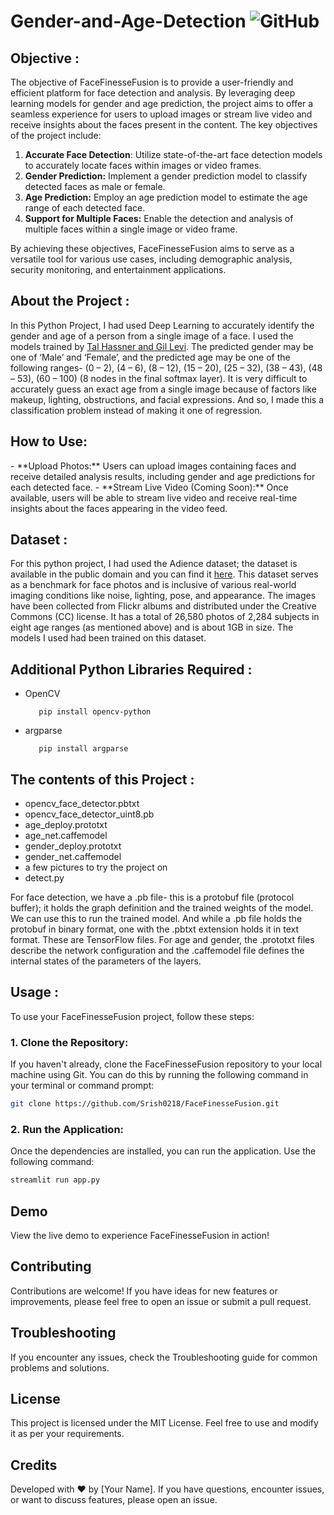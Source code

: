 # Gender-and-Age-Detection   <img alt="GitHub" src="https://img.shields.io/github/license/smahesh29/Gender-and-Age-Detection">


<h2>Objective :</h2>
The objective of FaceFinesseFusion is to provide a user-friendly and efficient platform for face detection and analysis. By leveraging deep learning models for gender and age prediction, the project aims to offer a seamless experience for users to upload images or stream live video and receive insights about the faces present in the content. The key objectives of the project include:

1. **Accurate Face Detection**: Utilize state-of-the-art face detection models to accurately locate faces within images or video frames.
2. **Gender Prediction:** Implement a gender prediction model to classify detected faces as male or female.
3. **Age Prediction:** Employ an age prediction model to estimate the age range of each detected face.
4. **Support for Multiple Faces:** Enable the detection and analysis of multiple faces within a single image or video frame.

By achieving these objectives, FaceFinesseFusion aims to serve as a versatile tool for various use cases, including demographic analysis, security monitoring, and entertainment applications.
<h2>About the Project :</h2>
<p>In this Python Project, I had used Deep Learning to accurately identify the gender and age of a person from a single image of a face. I used the models trained by <a href="https://talhassner.github.io/home/projects/Adience/Adience-data.html">Tal Hassner and Gil Levi</a>. The predicted gender may be one of ‘Male’ and ‘Female’, and the predicted age may be one of the following ranges- (0 – 2), (4 – 6), (8 – 12), (15 – 20), (25 – 32), (38 – 43), (48 – 53), (60 – 100) (8 nodes in the final softmax layer). It is very difficult to accurately guess an exact age from a single image because of factors like makeup, lighting, obstructions, and facial expressions. And so, I made this a classification problem instead of making it one of regression.</p>

<h2>How to Use:</h2>
- **Upload Photos:** Users can upload images containing faces and receive detailed analysis results, including gender and age predictions for each detected face.
- **Stream Live Video (Coming Soon):** Once available, users will be able to stream live video and receive real-time insights about the faces appearing in the video feed.

<h2>Dataset :</h2>
<p>For this python project, I had used the Adience dataset; the dataset is available in the public domain and you can find it <a href="https://www.kaggle.com/ttungl/adience-benchmark-gender-and-age-classification">here</a>. This dataset serves as a benchmark for face photos and is inclusive of various real-world imaging conditions like noise, lighting, pose, and appearance. The images have been collected from Flickr albums and distributed under the Creative Commons (CC) license. It has a total of 26,580 photos of 2,284 subjects in eight age ranges (as mentioned above) and is about 1GB in size. The models I used had been trained on this dataset.</p>

<h2>Additional Python Libraries Required :</h2>
<ul>
  <li>OpenCV</li>
  
       pip install opencv-python
</ul>
<ul>
 <li>argparse</li>
  
       pip install argparse
</ul>

<h2>The contents of this Project :</h2>
<ul>
  <li>opencv_face_detector.pbtxt</li>
  <li>opencv_face_detector_uint8.pb</li>
  <li>age_deploy.prototxt</li>
  <li>age_net.caffemodel</li>
  <li>gender_deploy.prototxt</li>
  <li>gender_net.caffemodel</li>
  <li>a few pictures to try the project on</li>
  <li>detect.py</li>
 </ul>
 <p>For face detection, we have a .pb file- this is a protobuf file (protocol buffer); it holds the graph definition and the trained weights of the model. We can use this to run the trained model. And while a .pb file holds the protobuf in binary format, one with the .pbtxt extension holds it in text format. These are TensorFlow files. For age and gender, the .prototxt files describe the network configuration and the .caffemodel file defines the internal states of the parameters of the layers.</p>
 
 <h2>Usage :</h2>
To use your FaceFinesseFusion project, follow these steps:

### 1. Clone the Repository:

If you haven't already, clone the FaceFinesseFusion repository to your local machine using Git. You can do this by running the following command in your terminal or command prompt:

```bash
git clone https://github.com/Srish0218/FaceFinesseFusion.git
```



### 2. Run the Application:

Once the dependencies are installed, you can run the application. Use the following command:

```bash
streamlit run app.py
```
## Demo
View the live demo to experience FaceFinesseFusion in action!

## Contributing
Contributions are welcome! If you have ideas for new features or improvements, please feel free to open an issue or submit a pull request.

## Troubleshooting
If you encounter any issues, check the Troubleshooting guide for common problems and solutions.

## License
This project is licensed under the MIT License. Feel free to use and modify it as per your requirements.

## Credits
Developed with ❤ by [Your Name].
If you have questions, encounter issues, or want to discuss features, please open an issue.
